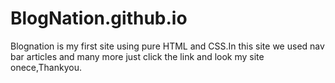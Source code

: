 # BlogNation.github.io
Blognation is my first site using pure HTML and CSS.In this site we used nav bar articles and many more just click the link and look my site onece,Thankyou.
